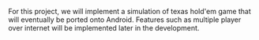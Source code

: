 For this project, we will implement a simulation of texas hold'em game that will eventually be ported onto Android.
Features such as multiple player over internet will be implemented later in the development.